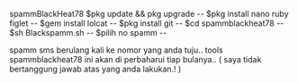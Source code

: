 spammBlackHeat78
$pkg update && pkg upgrade --
$pkg install nano ruby figlet --
$gem install lolcat --
$pkg install git  --
$cd spammblackheat78 --
$sh Blackspamm.sh --
$pilih no spamm  --

spamm sms berulang kali ke nomor yang anda tuju..
tools spammblackheat78 ini akan di perbaharui tiap bulanya..
( saya tidak bertanggung jawab atas yang anda lakukan.! )
